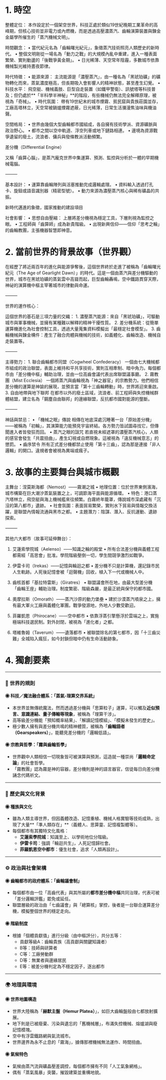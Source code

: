 # 1. 時空

整體定位：
本作設定於一個架空世界，科技正處於類似19世紀晚期工業革命的高峰期，但核心技術並非電力或內燃機，而是透過高壓濃蒸汽、齒輪演算裝置與鍊金金屬學所催生的「蒸汽機械文明」。


時間觀念：
	•	當代紀元名為「齒輪曙光紀元」，象徵蒸汽技術照亮人類歷史的新時代。
	•	整個文明剛從一場名為「動力之戰」的大規模內亂中重建，進入一種表面繁榮、實則動盪的「後戰爭黃金期」。
	•	日光稀薄、天空常年陰霾，多數城市依靠機械製光維持晝夜節律。

時代特徵：
	•	能源來源：
主流能源是「濃壓蒸汽」，由一種名為「黑琥珀礦」的礦物轉化而來，蒸氣濃度極高，但長期吸入會影響人的精神狀態，甚至產生幻覺。
	•	科技水平：
飛空艇、機械義肢、巨型自走裝置（如鐵甲警衛）、訊號塔等科技普及；但仍處於**「半科學半神秘」**的階段，有些機械仍無法完全解釋原理，被視為「奇械」。
	•	時代氛圍：
帶有19世紀末的城市煙霧、貧民窟與貴族莊園並存，工廠高塔林立，天空常被鍋爐煙霧遮蔽，日光稀薄，日常生活瀰漫焦油味與機油聲。

空間格局：
	•	世界由幾個大型齒輪都市國組成，各自擁有技術學派、資源礦脈與政治野心。
	•	都市之間以空中軌道、浮空列車或地下鏈路相連。
	•	邊境為資源戰爭遺留的廢土，流浪者、傭兵與發條教派活動頻繁。


差分機（Differential Engine）

又稱「齒算心腦」，是蒸汽龐克世界中集運算、預測、監控與分析於一體的早期機械電腦。

⸻

基本設計：
	•	運算靠齒輪陣列與活塞推動完成邏輯處理。
	•	資料輸入透過打孔卡、旋鈕或語音識別器（精密型號）。
	•	動力來源為濃壓蒸汽核心與稀有礦晶的共振。

新時代邁進的象徵，國家推動的建設項目

社會影響：
	•	思想自由壓縮： 上層將差分機視為穩定工具，下層則視為監控之眼。
	•	工程師與「齒算師」成為新貴階級。
	•	出現新興信仰——信仰「思考之輪」的齒輪教團，主張機器智慧即神意。



# 2. 當前世界的背景故事（世界觀）

在經歷了將近兩百年的進化與能源爭奪後，這個世界終於走進了被稱為「齒輪曙光紀元（The Age of Gearlight Dawn）」的時代。這是一個由蒸汽與差分機驅動的世界，城市在黑琥珀礦的蒸氣雲中高聳而起，巨型齒輪轟鳴，空中鐵路貫穿天際，神祕的演算機中樞主宰著城市的律動與命運。

⸻

世界的運作核心：

這個世界的基石是三項力量的交織：
	1.	濃壓蒸汽能源：來自「黑琥珀礦」，可驅動城市與軍事機械，並擁有某種難以解釋的精神干擾性質。
	2.	差分機系統：從簡單運算機進化為社會控制工具，透過大量蒐集資料模擬出「最穩定社會模型」。
	3.	齒輪機械與鍊金構件：產生了融合肉體與機械的技術，如義體化、齒輪改造、機械自走裝置等。

⸻

主導勢力：
	1.	聯合齒輪都市同盟（Cogwheel Confederacy）
一個由七大機械都市組成的政治聯盟，表面上維持和平共享技術，實則互相牽制、暗中角力。每個都市由「差分機中樞」輔助治理，並由一位高齒會議代表出席聯盟議事廳。
	2.	霧教團（Mist Ecclesia）
一個將蒸汽與齒輪視為「神之器官」的宗教勢力。他們相信差分機的運算是神諭的展現，並預言當「第十三齒輪轉動」時，世界將迎來重啟。
	3.	自由地帶與地下聯邦
在都市以外的廢土區域，流浪者、前工程師與失控機械群體結盟，建立名為「鋼塵自由聯邦」的邊緣聯盟，反抗都市國對能源的壟斷。

⸻

神話與禁忌：
	•	「機械之眠」傳說
相傳在地底深處沉睡著一台「原始差分機」——被稱為「初輪」，其演算能力能預見宇宙終結。各方勢力皆試圖尋找它，但傳聞進入者皆發狂而回。
	•	蒸汽之眼的詛咒
若直視未經遮罩的濃壓蒸汽核心，人類的感官會發生「共震扭曲」，產生幻視或自燃現象。這被視為「違反機械意志」的懲罰。
	•	齒序禁令
所有正式差分機都禁止使用「第十三齒」，認為那是連接「非人邏輯」的開口。違規者會被視為異端或瘋子。


# 3. 故事的主要舞台與城市概觀

主舞台：涅莫斯海都（Nemost）——霧潮之城
	•	地理位置：位於世界東側濱海，城市構築在巨大潮汐蒸氣裝置之上，可調節海平面與能源循環。
	•	特色：港口蒸汽塔林立，飛空艇與海上機械艦來往頻繁。白霧終年籠罩，傳說城市深處藏有「沉沒的第八都市」遺跡。
	•	社會氛圍：表面貿易繁榮，實則水下貿易與情報交換活躍，是聯盟內情報流通與黑市之都。
	•	主題潛力：陰謀、潛入、反抗運動、遺跡探索。

⸻

其他六大都市（故事可延伸舞台）：

1. 艾蓮索學院城（Aelenso）——知識之輪的殿堂
	•	所有合法差分機與義體工程都需經「高思會」批准。學院階級壓倒一切，學生間競爭激烈如戰爭。

2. 伊雷卡司（Irekas）——記憶與輪迴之都
	•	差分機不只是計算機，還記錄市民人生軌跡。人死後記憶會被「迴聲機」回收，植入下一代或機械人中。

3. 齒核首都「基拉特雷斯」（Giratres）
	•	聯盟議會所在地，由最大型差分機「齒輪王座」輔助治理。制度繁密、階級森嚴，是最正統與保守的都市國。

4. 奧摩拉斯（Omorath）——蒸汽沙原的動力堡壘
	•	建於沙漠蒸汽噴泉之上，擁有最大軍火工廠與義體化軍團。戰爭發源地，外地人少數受歡迎。

5. 菲羅凱恩（Phirocane）——空中都市
	•	依靠浮蒸引擎懸浮於雲端之上，實施極端科技選民制。對外封閉，被視為「進化者」之都。

6. 塔維魯姆（Taverum）——遺落都市
	•	被聯盟除名的第七都市，因「十三齒災難」全城陷入瘋狂，如今封鎖但暗中仍有生命活動跡象。



# **4. 獨創要素**

---

### 🔧 **世界的規則**

#### ◉ 科技／魔法融合體系：「**蒸氣-理算交界系統**」
- 本世界並無傳統魔法，然而透過差分機與「思算粒子」運算，可以觸及**近似預言、意識連結、量子傳輸等現象**，被稱為「理算干涉」。
- 高等級差分機能「預知概率結果」、「解讀記憶模組」、「模擬未發生的歷史」。
- 極少數人擁有與差分機共鳴的精神體質，被稱為「**齒輪語者（Gearspeakers）**」，能聽見差分機的「邏輯低語」。

#### ◉ 宗教與哲學：「**霧與齒輪哲學**」
- 世界觀中人類相信一切現象皆可被演算與預測，這造就一種崇尚「**邏輯命定論**」的社會哲學。
- 「霧教團」認為霧是神的容器，差分機則是神的語言器官，信徒每日向差分機誦念代碼祈文。

---

### 📜 **歷史與文化背景**

#### ◉ 種族與文化
- 雖為人類主導世界，但因義體改造、記憶重植、機械人格實驗等技術成熟，出現了大量**「準人類存在」**（義體人、思算靈、記憶複製體等）。
- 每個都市有其獨特文化風格：
  - **艾蓮索學院城**：知識至上、以學術地位分階級。
  - **伊雷卡司**：強調「輪迴共生」，人死記憶歸社會。
  - **菲羅凱恩空中都市**：優生社會，追求「人類再設計」。

---

### ⚙️ **政治與社會架構**

#### ◉ 齒輪都市的政府體系：「**齒輪議會制**」
- 每個都市由一位「高齒代表」與其所屬的**都市差分機中樞**共同治理，代表可被「差分邏輯評鑑」罷免或延任。
- 聯盟層級的政治由「七齒議會」與「總算核」掌控，後者是一台聯合運算差分機，模擬整個世界的穩定走向。

#### ◉ 階級制度
- 根據「個體貢獻值」進行分級（由中樞評分），共分五等：
  - 貢獻等級A：齒輪貴族（高貢獻與關鍵知識者）
  - B等：技師與研算者
  - C等：工廠勞動群
  - D等：無業者與邊緣居民
  - E等：被差分機判定為不穩定因子，逐出都市

---

### 🌍 **地理與環境**

#### ◉ 世界地圖構造
- 世界大陸稱為「**赫默主盤（Hemur Platea）**」，如巨大齒輪盤般由七都放射擴展。
- 地下則是已被廢棄、污染與遺忘的「舊機械層」，布滿失控機械、熔爐湖與廢記憶模塊。
- 空中有浮雲鐵路網與氣流城市。
- 世界邊界為永不止息的「霧海」，據傳那裡機械無法運作、時間扭曲。

#### ◉ 氣候特色
- 氣候由蒸汽流與礦晶壓差調控，每個都市擁有不同「人工氣象網格」。
- 偶有「蒸氣風暴」突襲，摧毀建築並重構地貌。

